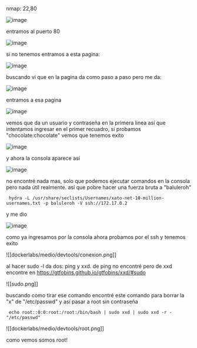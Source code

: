 nmap: 22,80

![image](https://github.com/user-attachments/assets/28eb06bd-22a9-4d2e-be09-2177f3826681)

entramos al puerto 80

![image](https://github.com/user-attachments/assets/8c83f0ba-3079-487e-b448-ec8f37ff43ea)

si no tenemos entramos a esta pagina:

![image](https://github.com/user-attachments/assets/1b89a79e-1d5a-4517-b6bb-d6a16b3c4f5b)

buscando vi que en la pagina da como paso a paso pero me da: 

![image](https://github.com/user-attachments/assets/7c8eb49a-2e3e-402a-b2b2-d4e30f3faba4)

entramos a esa pagina

![image](https://github.com/user-attachments/assets/c62698a4-609f-436c-b502-d382473cfe74)

vemos que da un usuario y contraseña en la primera linea así que intentamos ingresar en el primer recuadro, si probamos "chocolate:chocolate" vemos que tenemos exito

![image](https://github.com/user-attachments/assets/cefac903-03c9-4b4c-85e6-96b1113e6400)

y ahora la consola aparece así

![image](https://github.com/user-attachments/assets/783449d9-f338-4c6f-bb97-8da5038ead2f)

no encontré nada mas, solo que podemos ejecutar comandos en la consola pero nada útil realmente. así que pobre hacer una fuerza bruta a "baluleroh" 

     hydra -L /usr/share/seclists/Usernames/xato-net-10-million-usernames.txt -p baluleroh -V ssh://172.17.0.2 

y me dio

![image](https://github.com/user-attachments/assets/0952207a-3e56-45f8-81cd-b78424d74017)

como ya ingresamos por la consola ahora probamos por el ssh y tenemos exito

![[dockerlabs/medio/devtools/conexion.png]]

al hacer sudo -l da dos: ping y xxd. de ping no encontré pero de xxd encontre en https://gtfobins.github.io/gtfobins/xxd/#sudo 

![[sudo.png]]

buscando como tirar ese comando encontré este comando para borrar la "x" de "/etc/passwd" y así pasar a root sin contraseña

     echo root::0:0:root:/root:/bin/bash | sudo xxd | sudo xxd -r - "/etc/passwd"

![[dockerlabs/medio/devtools/root.png]]

como vemos somos root!
